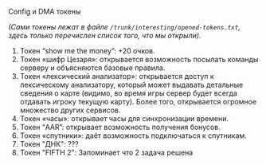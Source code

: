 Config и DMA токены

_(Сами токены лежат в файле `/trunk/interesting/opened-tokens.txt`, здесь только перечислен список того, что мы открыли)._

  1. Токен “show me the money”: +20 очков.
  1. Токен «шифр Цезаря»: открывается возможность посылать команды серверу и объясняются базовые правила.
  1. Токен «лексический анализатор»: открывается доступ к лексическому анализатору, который может выдавать детальные сведения о карте (видимо, во время игры сервер будет всегда отдавать игроку текущую карту). Более того, открывается огромное множество других сервисов.
  1. Токен «часы»: открывает часы для синхронизации времени.
  1. Токен “AAR”: открывает возможность получения бонусов.
  1. Токен «спутники»: даёт возможность подключаться к спутникам.
  1. Токен "ДНК": ???
  1. Токен "FIFTH 2": Запоминает что 2 задача решена